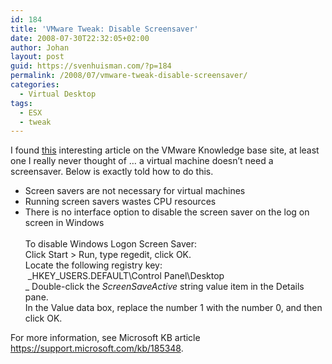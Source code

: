 ```yaml
---
id: 184
title: 'VMware Tweak: Disable Screensaver'
date: 2008-07-30T22:32:05+02:00
author: Johan
layout: post
guid: https://svenhuisman.com/?p=184
permalink: /2008/07/vmware-tweak-disable-screensaver/
categories:
  - Virtual Desktop
tags:
  - ESX
  - tweak
---
```

I found <a href="https://kb.vmware.com/selfservice/microsites/search.do?language=en_US&cmd=displayKC&externalId=9275881" target="_blank">this</a> interesting article on the VMware Knowledge base site, at least one I really never thought of &#8230; a virtual machine doesn&#8217;t need a screensaver. Below is exactly told how to do this.<!--more-->

  * Screen savers are not necessary for virtual machines
  * Running screen savers wastes CPU resources
  * There is no interface option to disable the screen saver on the log on screen in Windows    
       
    To disable Windows Logon Screen Saver:  
    Click Start > Run, type regedit, click OK.  
    Locate the following registry key:   
     _HKEY_USERS\.DEFAULT\Control Panel\Desktop  
_ Double-click the _ScreenSaveActive_ string value item in the Details pane.  
    In the Value data box, replace the number 1 with the number 0, and then click OK.

For more information, see Microsoft KB article <a href="https://support.microsoft.com/kb/185348" target="_blank">https://support.microsoft.com/kb/185348</a>.